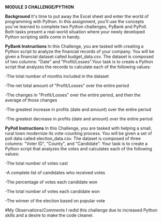 **MODULE 3 CHALLENGE/PYTHON**

**Background**
    It's time to put away the Excel sheet and enter the world of programming with Python. In this
assignment, you'll use the concepts you've learned to complete two Python challenges, PyBank and
PyPoll. Both tasks present a real-world situation where your newly developed Python scripting
skills come in handy.

**PyBank Instructions**
    In this Challenge, you are tasked with creating a Python script to analyze the financial
records of your company. You will be given a financial dataset called budget_data.csv. The
dataset is composed of two columns: "Date" and "Profit/Losses".Your task is to create a Python
script that analyzes the records to calculate each of the following values:

-The total number of months included in the dataset

-The net total amount of "Profit/Losses" over the entire period

-The changes in "Profit/Losses" over the entire period, and then the average of those changes

-The greatest increase in profits (date and amount) over the entire period

-The greatest decrease in profits (date and amount) over the entire period

**PyPoll Instructions**
    In this Challenge, you are tasked with helping a small, rural town modernize its
vote-counting process. You will be given a set of poll data called election_data.csv. The dataset
is composed of three columns: "Voter ID", "County", and "Candidate". Your task is to create a
Python script that analyzes the votes and calculates each of the following values:

-The total number of votes cast

-A complete list of candidates who received votes

-The percentage of votes each candidate won

-The total number of votes each candidate won

-The winner of the election based on popular vote

#My Observations/Comments
I redid this challenge due to increased Python skills and a desire to  make the code cleaner. 

